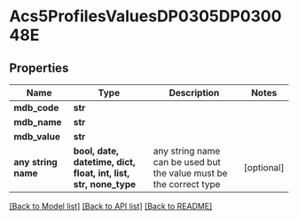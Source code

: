 # Acs5ProfilesValuesDP0305DP030048E


## Properties
Name | Type | Description | Notes
------------ | ------------- | ------------- | -------------
**mdb_code** | **str** |  | 
**mdb_name** | **str** |  | 
**mdb_value** | **str** |  | 
**any string name** | **bool, date, datetime, dict, float, int, list, str, none_type** | any string name can be used but the value must be the correct type | [optional]

[[Back to Model list]](../README.md#documentation-for-models) [[Back to API list]](../README.md#documentation-for-api-endpoints) [[Back to README]](../README.md)



